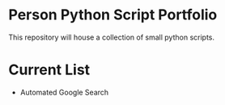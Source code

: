 # Person Python Script Portfolio

This repository will house a collection of small python scripts. 

# Current List 

* Automated Google Search 
